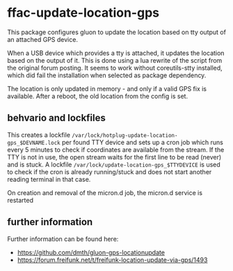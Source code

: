 # ffac-update-location-gps

This package configures gluon to update the location based on tty output of an attached GPS device.

When a USB device which provides a tty is attached, it updates the location based on the output of it.
This is done using a lua rewrite of the script from the original forum posting.
It seems to work without coreutils-stty installed, which did fail the installation when selected as package dependency.

The location is only updated in memory - and only if a valid GPS fix is available.
After a reboot, the old location from the config is set.

## behvario and lockfiles

This creates a lockfile `/var/lock/hotplug-update-location-gps_$DEVNAME.lock` per found TTY device and sets up a cron job which runs every 5 minutes to check if coordinates are available from the stream.
If the TTY is not in use, the open stream waits for the first line to be read (never) and is stuck.
A lockfile `/var/lock/update-location-gps_$TTYDEVICE` is used to check if the cron is already running/stuck and does not start another reading terminal in that case.

On creation and removal of the micron.d job, the micron.d service is restarted


## further information

Further information can be found here:

* https://github.com/dmth/gluon-gps-locationupdate
* https://forum.freifunk.net/t/freifunk-location-update-via-gps/1493